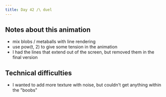 ```yaml
---
title: Day 42 /\ duel
---
```


## Notes about this animation

- mix blobs / metaballs with line rendering
- use pow(t, 2) to give some tension in the animation
- I had the lines that extend out of the screen, but removed them in the final version

## Technical difficulties

- I wanted to add more texture with noise, but couldn't get anything within the "boobs"
